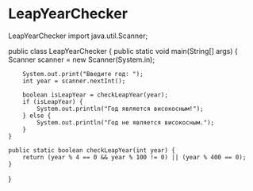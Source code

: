 # LeapYearChecker
LeapYearChecker
import java.util.Scanner;

public class LeapYearChecker {
    public static void main(String[] args) {
        Scanner scanner = new Scanner(System.in);

        System.out.print("Введите год: ");
        int year = scanner.nextInt();

        boolean isLeapYear = checkLeapYear(year);
        if (isLeapYear) {
            System.out.println("Год является високосным!");
        } else {
            System.out.println("Год не является високосным.");
        }
    }

    public static boolean checkLeapYear(int year) {
        return (year % 4 == 0 && year % 100 != 0) || (year % 400 == 0);
    }
}
